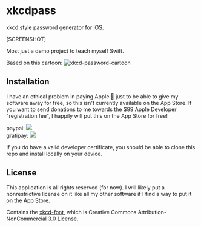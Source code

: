 # xkcdpass
xkcd style password generator for iOS.

[SCREENSHOT]

Most just a demo project to teach myself Swift.

Based on this cartoon:
![xkcd-password-cartoon](http://imgs.xkcd.com/comics/password_strength.png)

## Installation

I have an ethical problem in paying Apple :money_with_wings: just to be able to give my software away for free, so this isn't currently available on the App Store.  If you want to send donations to me towards the $99 Apple Developer "registration fee", I happily will put this on the App Store for free!

paypal: 
<a href="https://www.paypal.com/cgi-bin/webscr?cmd=_s-xclick&hosted_button_id=4VVFSF8VPZTGQ"><img src="https://img.shields.io/badge/paypal-donate-red.svg"></a>  
gratipay: 
<a href="https://gratipay.com/mroth/"><img src="https://img.shields.io/gratipay/mroth.svg"></a>

If you *do* have a valid developer certificate, you should be able to clone this repo and install locally on your device.

## License
This application is all rights reserved (for now).  I will likely put a nonrestrictive license on it like all my other software if I find a way to put it on the App Store.

Contains the [xkcd-font][font], which is Creative Commons Attribution-NonCommercial 3.0 License.

[font]: https://github.com/ipython/xkcd-font
